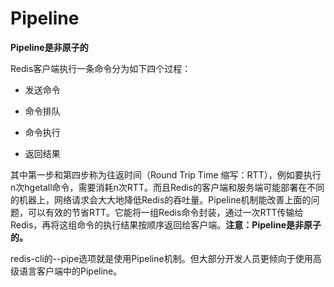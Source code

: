 # Pipeline

**Pipeline是非原子的**

Redis客户端执行一条命令分为如下四个过程：

* 发送命令

* 命令排队

* 命令执行

* 返回结果

其中第一步和第四步称为往返时间（Round Trip Time 缩写：RTT），例如要执行n次hgetall命令，需要消耗n次RTT。而且Redis的客户端和服务端可能部署在不同的机器上，网络请求会大大地降低Redis的吞吐量。Pipeline机制能改善上面的问题，可以有效的节省RTT。它能将一组Redis命令封装，通过一次RTT传输给Redis，再将这组命令的执行结果按顺序返回给客户端。**注意：Pipeline是非原子的。**

redis-cli的--pipe选项就是使用Pipeline机制。但大部分开发人员更倾向于使用高级语言客户端中的Pipeline。
